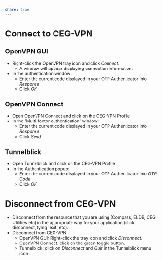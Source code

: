 ```yaml
---
share: true
---
```

# Connect to CEG-VPN
## OpenVPN GUI
- Right-click the OpenVPN tray icon and click *Connect*.
	- A window will appear displaying connection information.
- In the authentication window:
	- Enter the current code displayed in your OTP Authenticator into *Response*
	- Click *OK*

## OpenVPN Connect
-  Open OpenVPN Connect and click on the CEG-VPN Profile
- In the 'Multi-factor authentication' window:
	- Enter the current code displayed in your OTP Authenticator into *Response*
	- Click *Send*

## Tunnelblick
-  Open Tunnelblick and click on the CEG-VPN Profile
- In the Authentication popup:
	- Enter the current code displayed in your OTP Authenticator into *OTP Code*
	- Click *OK*

# Disconnect from CEG-VPN
- Disconnect from the resource that you are using (Compass, ELDB, CEG Utilities etc) in the appropriate way for your application (click disconnect, tying 'exit' etc).
- Disconnect from CEG-VPN 
	- OpenVPN GUI: Right-click the tray icon and click *Disconnect*.
	- OpenVPN Connect: click on the green toggle button.
	- Tunnelblick: click on *Disconnect* and *Quit* in the Tunnelblick menu icon .
